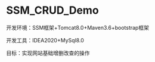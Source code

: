 # SSM_CRUD_Demo
开发环境：SSM框架+Tomcat8.0+Maven3.6+bootstrap框架

开发工具：IDEA2020+MySql8.0

目标：实现网站基础增删改查的操作
